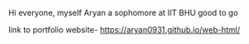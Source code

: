 Hi everyone, myself Aryan 
a sophomore at IIT BHU
good to go

link to portfolio website- https://aryan0931.github.io/web-html/
